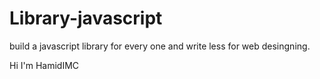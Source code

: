 # Library-javascript
build a javascript library for every one and write less for web desingning.

Hi I'm HamidIMC


